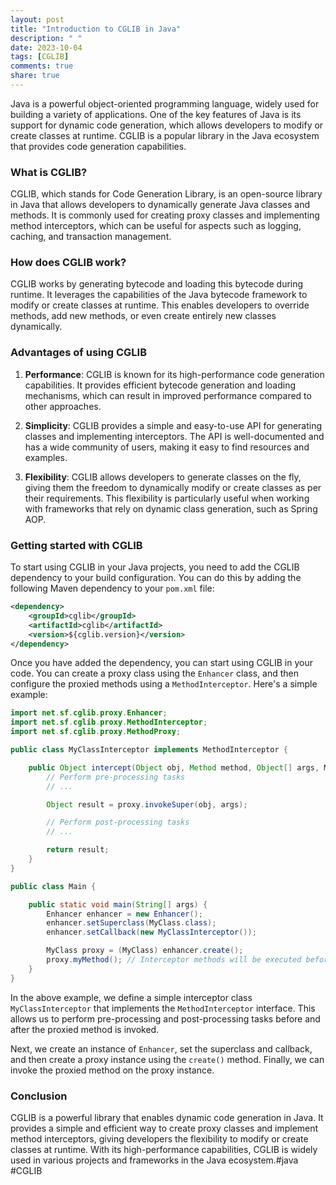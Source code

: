 ```yaml
---
layout: post
title: "Introduction to CGLIB in Java"
description: " "
date: 2023-10-04
tags: [CGLIB]
comments: true
share: true
---
```


Java is a powerful object-oriented programming language, widely used for building a variety of applications. One of the key features of Java is its support for dynamic code generation, which allows developers to modify or create classes at runtime. CGLIB is a popular library in the Java ecosystem that provides code generation capabilities.

### What is CGLIB?

CGLIB, which stands for Code Generation Library, is an open-source library in Java that allows developers to dynamically generate Java classes and methods. It is commonly used for creating proxy classes and implementing method interceptors, which can be useful for aspects such as logging, caching, and transaction management.

### How does CGLIB work?

CGLIB works by generating bytecode and loading this bytecode during runtime. It leverages the capabilities of the Java bytecode framework to modify or create classes at runtime. This enables developers to override methods, add new methods, or even create entirely new classes dynamically.

### Advantages of using CGLIB

1. **Performance**: CGLIB is known for its high-performance code generation capabilities. It provides efficient bytecode generation and loading mechanisms, which can result in improved performance compared to other approaches.

2. **Simplicity**: CGLIB provides a simple and easy-to-use API for generating classes and implementing interceptors. The API is well-documented and has a wide community of users, making it easy to find resources and examples.

3. **Flexibility**: CGLIB allows developers to generate classes on the fly, giving them the freedom to dynamically modify or create classes as per their requirements. This flexibility is particularly useful when working with frameworks that rely on dynamic class generation, such as Spring AOP.

### Getting started with CGLIB

To start using CGLIB in your Java projects, you need to add the CGLIB dependency to your build configuration. You can do this by adding the following Maven dependency to your `pom.xml` file:

```xml
<dependency>
    <groupId>cglib</groupId>
    <artifactId>cglib</artifactId>
    <version>${cglib.version}</version>
</dependency>
```

Once you have added the dependency, you can start using CGLIB in your code. You can create a proxy class using the `Enhancer` class, and then configure the proxied methods using a `MethodInterceptor`. Here's a simple example:

```java
import net.sf.cglib.proxy.Enhancer;
import net.sf.cglib.proxy.MethodInterceptor;
import net.sf.cglib.proxy.MethodProxy;

public class MyClassInterceptor implements MethodInterceptor {

    public Object intercept(Object obj, Method method, Object[] args, MethodProxy proxy) throws Throwable {
        // Perform pre-processing tasks
        // ...

        Object result = proxy.invokeSuper(obj, args);

        // Perform post-processing tasks
        // ...

        return result;
    }
}

public class Main {

    public static void main(String[] args) {
        Enhancer enhancer = new Enhancer();
        enhancer.setSuperclass(MyClass.class);
        enhancer.setCallback(new MyClassInterceptor());

        MyClass proxy = (MyClass) enhancer.create();
        proxy.myMethod(); // Interceptor methods will be executed before and after myMethod()
    }
}
```

In the above example, we define a simple interceptor class `MyClassInterceptor` that implements the `MethodInterceptor` interface. This allows us to perform pre-processing and post-processing tasks before and after the proxied method is invoked.

Next, we create an instance of `Enhancer`, set the superclass and callback, and then create a proxy instance using the `create()` method. Finally, we can invoke the proxied method on the proxy instance.

### Conclusion

CGLIB is a powerful library that enables dynamic code generation in Java. It provides a simple and efficient way to create proxy classes and implement method interceptors, giving developers the flexibility to modify or create classes at runtime. With its high-performance capabilities, CGLIB is widely used in various projects and frameworks in the Java ecosystem.#java #CGLIB